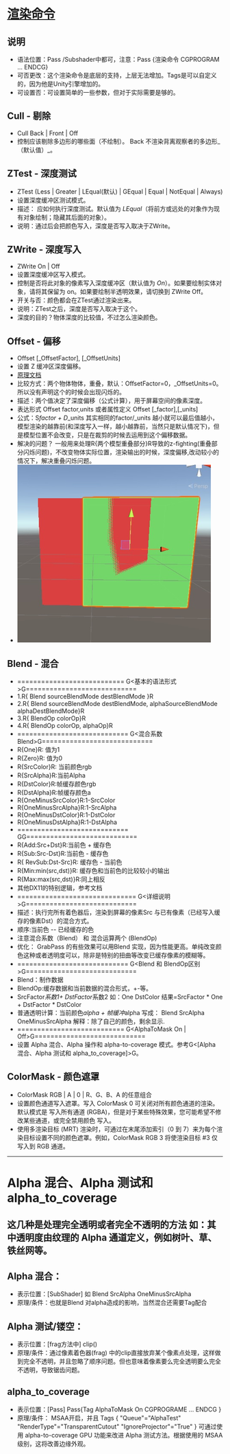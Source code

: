 # [渲染命令](https://docs.unity3d.com/Manual/SL-Pass.html)
## 说明
- 语法位置：Pass /Subshader中都可，注意：Pass {渲染命令 CGPROGRAM ... ENDCG}
- 可否更改：这个渲染命令是底层的支持，上层无法增加。Tags是可以自定义的，因为他是Unity引擎增加的。
- 可设置否：可设置简单的一些参数，但对于实际需要是够的。
## Cull - 剔除
-  Cull Back | Front | Off
-  控制应该剔除多边形的哪些面（不绘制）。  Back 不渲染背离观察者的多边形_（默认值）_。
## ZTest - 深度测试
- ZTest (Less | Greater | LEqual(默认) | GEqual | Equal | NotEqual | Always)
- 设置深度缓冲区测试模式。
- 描述： 应如何执行深度测试。默认值为 _LEqual_（将前方或远处的对象作为现有对象绘制；隐藏其后面的对象）。
- 说明：通过后会把颜色写入，深度是否写入取决于ZWrite。
## ZWrite - 深度写入
- ZWrite On | Off
- 设置深度缓冲区写入模式。 
- 控制是否将此对象的像素写入深度缓冲区（默认值为 _On_）。如果要绘制实体对象，请将其保留为 on。如果要绘制半透明效果，请切换到 ZWrite Off。
- 开关与否：颜色都会在ZTest通过渲染出来。
- 说明：ZTest之后，深度是否写入取决于这个。
- 深度的目的？物体深度的比较值，不过怎么渲染颜色。 
## Offset - 偏移
- Offset [_OffsetFactor], [_OffsetUnits]
- 设置 Z 缓冲区深度偏移。
- [原理文档](https://blog.csdn.net/linjf520/article/details/94596104)
- 比较方式：两个物体物体，重叠，默认：OffsetFactor=0，_OffsetUnits=0。 所以没有声明这个的时候会出现闪烁的。 
- 描述：两个值决定了深度偏移（公式计算），用于屏幕空间的像素深度。
- 表达形式  Offset factor,units   或者属性定义 Offset [_factor],[_units]
- 公式：S*factor + D*_units  其实相同的factor/_units 越小就可以最后值越小，模型渲染的越靠前(和深度写入一样，越小越靠前，当然只是默认情况下)，但是模型位置不会改变，只是在裁剪的时候去运用到这个偏移数据。
- 解决的问题？ 一般用来处理R{两个模型重叠部分}R导致的z-fighting(重叠部分闪烁问题)，不改变物体实际位置，渲染输出的时候，深度偏移,改动较小的情况下，解决重叠闪烁问题。
- ![重叠参考图](../tex/rendercmd-offset.jpg)
## Blend - 混合
- =========================== G<基本的语法形式>G============================
- 1.R{ Blend sourceBlendMode destBlendMode }R
- 2.R{ Blend sourceBlendMode destBlendMode, alphaSourceBlendMode alphaDestBlendMode}R
- 3.R{ BlendOp colorOp}R
- 4.R{ BlendOp colorOp, alphaOp}R
- ============================ G<混合系数 Blend>G============================
- R{One}R: 值为1
- R{Zero}R: 值为0
- R{SrcColor}R: 当前颜色rgb 
- R{SrcAlpha}R:当前Alpha
- R{DstColor}R:帧缓存颜色rgb
- R{DstAlpha}R:帧缓存颜色a
- R{OneMinusSrcColor}R:1-SrcColor
- R{OneMinusSrcAlpha}R:1-SrcAlpha
- R{OneMinusDstColor}R:1-DstColor
- R{OneMinusDstAlpha}R:1-DstAlpha
- ============================ G<BlendOp>G============================
- R{Add:Src+Dst}R:当前色 + 缓存色
- R{Sub:Src-Dst}R:当前色 - 缓存色
- R{ RevSub:Dst-Src}R: 缓存色 - 当前色
- R{Min:min(src,dst)}R: 缓存色和当前色的比较较小的输出
- R{Max:max(src,dst)}R:同上相反
- 其他DX11的特别逻辑，参考文档
- ============================== G<详细说明>G============================
- 描述：执行完所有着色器后，渲染到屏幕的像素Src 与已有像素（已经写入缓存的像素Dst）的混合方式。
- 顺序:当前色 -- 已经缓存的色 
- 注意混合系数（Blend） 和 混合运算两个 (BlendOp)
- 优化： GrabPass 的有些效果可以用Blend 实现，因为性能更高。单纯改变颜色这种或者透明度可以，除非是特别的扭曲等改变已缓存像素的模糊等。
- ============================ G<Blend 和 BlendOp区别>G============================
- Blend：制作数据
- BlendOp:缓存数据和当前数据的混合形式，+-等。
- SrcFactor*系数1+ DstFactor*系数2  如：One DstColor 结果=SrcFactor * One + DstFactor * DstColor
- 普通透明计算：当前颜色*alpha + 帧缓冲*alpha  写成： Blend  SrcAlpha OneMinusSrcAlpha 解释：除了自己的颜色，剩余显示.
- =========================== G<AlphaToMask On | Off>G============================
- 设置 Alpha 混合、Alpha 操作和 alpha-to-coverage 模式。参考G<[Alpha 混合、Alpha 测试和 alpha_to_coverage]>G。  
## ColorMask - 颜色遮罩
-  ColorMask RGB | A | 0 | R、G、B、A 的任意组合
-  设置颜色通道写入遮罩。写入 ColorMask 0 可关闭对所有颜色通道的渲染。默认模式是 写入所有通道 (RGBA)，但是对于某些特殊效果，您可能希望不修改某些通道，或完全禁用颜色 写入。
-  使用多渲染目标 (MRT) 渲染时，可通过在末尾添加索引（0 到 7）来为每个渲染目标设置不同的颜色遮罩。例如，ColorMask RGB 3 将使渲染目标 #3 仅写入到 RGB 通道。
-------
# Alpha 混合、Alpha 测试和 alpha_to_coverage
## 这几种是处理完全透明或者完全不透明的方法  如：其中透明度由纹理的 Alpha 通道定义，例如树叶、草、铁丝网等。
## Alpha 混合：
- 表示位置：[SubShader]   如 Blend SrcAlpha  OneMinusSrcAlpha
- 原理/条件：也就是Blend 对alpha造成的影响，当然混合还需要Tag配合
## Alpha 测试/镂空：
- 表示位置：[frag方法中]   clip()
- 原理/条件：通过像素着色器(frag) 中的clip直接放弃某个像素点处理，这样做到完全不透明，并且忽略了顺序问题。但也意味着像素要么完全透明要么完全不透明，导致锯齿问题。
## alpha_to_coverage
- 表示位置：[Pass]  Pass{Tag  AlphaToMask On  CGPROGRAME ... ENDCG  }
- 原理/条件： MSAA开启，并且 Tags { "Queue"="AlphaTest" "RenderType"="TransparentCutout" "IgnoreProjector"="True" }
                       可通过使用 alpha-to-coverage GPU 功能来改进 Alpha 测试方法。根据使用的 MSAA 级别，这将改善边缘外观。